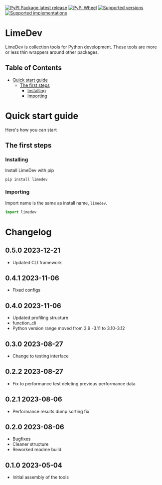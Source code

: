 [![PyPI Package latest release](https://img.shields.io/pypi/v/limedev.svg)][1]
[![PyPI Wheel](https://img.shields.io/pypi/wheel/limedev.svg)][1]
[![Supported versions](https://img.shields.io/pypi/pyversions/limedev.svg)][1]
[![Supported implementations](https://img.shields.io/pypi/implementation/limedev.svg)][1]

# LimeDev <!-- omit in toc -->

LimeDev is collection tools for Python development. These tools are more or less thin wrappers around other packages.

## Table of Contents <!-- omit in toc -->

- [Quick start guide](#quick-start-guide)
    - [The first steps](#the-first-steps)
        - [Installing](#installing)
        - [Importing](#importing)

# Quick start guide

Here's how you can start

## The first steps

### Installing

Install LimeDev with pip

```
pip install limedev
```

### Importing

Import name is the same as install name, `limedev`.

```python
import limedev
```

# Changelog <!-- omit in toc -->

## 0.5.0 2023-12-21 <!-- omit in toc -->

- Updated CLI framework

## 0.4.1 2023-11-06 <!-- omit in toc -->

- Fixed configs

## 0.4.0 2023-11-06 <!-- omit in toc -->

- Updated profiling structure
- function_cli
- Python version range moved from 3.9 -3.11 to 3.10-3.12

## 0.3.0 2023-08-27 <!-- omit in toc -->

- Change to testing interface

## 0.2.2 2023-08-27 <!-- omit in toc -->

- Fix to performance test deleting previous performance data

## 0.2.1 2023-08-06 <!-- omit in toc -->

- Performance results dump sorting fix

## 0.2.0 2023-08-06 <!-- omit in toc -->

- Bugfixes
- Cleaner structure
- Reworked readme build

## 0.1.0 2023-05-04 <!-- omit in toc -->

- Initial assembly of the tools

[1]: <https://pypi.org/project/limedev> "Project PyPI page"
